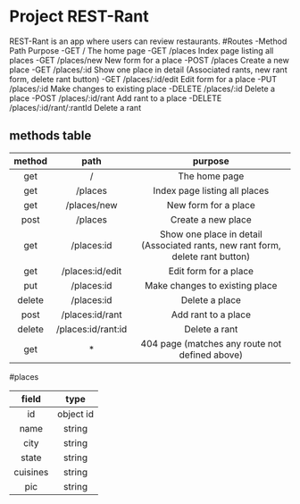# Project REST-Rant

REST-Rant is an app where users can review restaurants.
#Routes
-Method	Path	Purpose
-GET	/	The home page
-GET	/places	Index page listing all places
-GET	/places/new	New form for a place
-POST	/places	Create a new place
-GET	/places/:id	Show one place in detail (Associated rants, new rant form, delete rant button)
-GET	/places/:id/edit	Edit form for a place
-PUT	/places/:id	Make changes to existing place
-DELETE	/places/:id	Delete a place
-POST	/places/:id/rant	Add rant to a place
-DELETE	/places/:id/rant/:rantId	Delete a rant

## methods table

| method |      path          | purpose                                                                       |
|:------:|:------------------:|:-----------------------------------------------------------------------------:|
|  get   | /                  | The home page                                                                 |
|  get   | /places            | Index page listing all places                                                 |
|  get   | /places/new        | New form for a place                                                          |
|  post  | /places            | Create a new place                                                            |
|  get   | /places:id         | Show one place in detail (Associated rants, new rant form, delete rant button)|
|  get   | /places:id/edit    | Edit form for a place                                                         |
|  put   | /places:id         | Make changes to existing place                                                |                
| delete | /places:id         | Delete a place                                                                |
|  post  | /places:id/rant    | Add rant to a place                                                           |
| delete | /places:id/rant:id | Delete a rant                                                                 |
|  get   |       *            | 404 page (matches any route not defined above)                                |

#places

| field  | type    |
|:------:|:-------:|
|id      |object id|
|name    | string  |
|city    | string  |
|state   | string  |
|cuisines| string  |
|pic     | string  |
